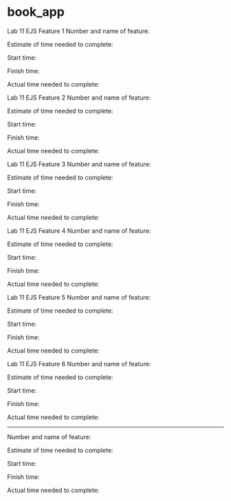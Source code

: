 # book_app


Lab 11 EJS Feature 1
Number and name of feature: 


Estimate of time needed to complete: 


Start time: 


Finish time: 


Actual time needed to complete: 



Lab 11 EJS Feature 2
Number and name of feature: 


Estimate of time needed to complete: 


Start time: 


Finish time: 


Actual time needed to complete: 


Lab 11 EJS Feature 3
Number and name of feature: 


Estimate of time needed to complete: 


Start time: 


Finish time: 


Actual time needed to complete: 


Lab 11 EJS Feature 4
Number and name of feature:


Estimate of time needed to complete: 


Start time: 


Finish time: 


Actual time needed to complete: 


Lab 11 EJS Feature 5
Number and name of feature:


Estimate of time needed to complete: 


Start time: 


Finish time: 


Actual time needed to complete: 



Lab 11 EJS Feature 6
Number and name of feature:


Estimate of time needed to complete: 


Start time: 


Finish time: 


Actual time needed to complete: 

-----------------------------------------------------------------




Number and name of feature:


Estimate of time needed to complete: 


Start time: 


Finish time: 


Actual time needed to complete: 



